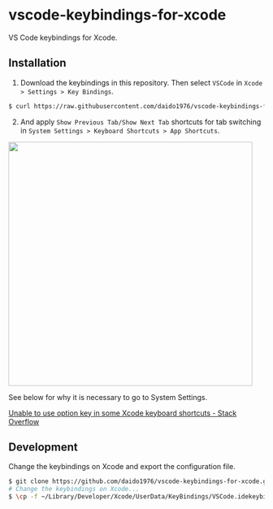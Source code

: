# vscode-keybindings-for-xcode

VS Code keybindings for Xcode.

## Installation

1. Download the keybindings in this repository. Then select `VSCode` in `Xcode > Settings > Key Bindings`.

```sh
$ curl https://raw.githubusercontent.com/daido1976/vscode-keybindings-for-xcode/main/VSCode.idekeybindings -o ~/Library/Developer/Xcode/UserData/KeyBindings/VSCode.idekeybindings
```

2. And apply `Show Previous Tab/Show Next Tab` shortcuts for tab switching in `System Settings > Keyboard Shortcuts > App Shortcuts`.

<img src='https://user-images.githubusercontent.com/35087200/207867604-e4006d8f-de1a-41a8-a808-8ef7a2e2518a.png' width=480>

See below for why it is necessary to go to System Settings.

[Unable to use option key in some Xcode keyboard shortcuts \- Stack Overflow](https://stackoverflow.com/questions/73185455/unable-to-use-option-key-in-some-xcode-keyboard-shortcuts/73225466)

## Development

Change the keybindings on Xcode and export the configuration file.

```sh
$ git clone https://github.com/daido1976/vscode-keybindings-for-xcode.git <CLONE_DIR_PATH>
# Change the keybindings on Xcode...
$ \cp -f ~/Library/Developer/Xcode/UserData/KeyBindings/VSCode.idekeybindings <CLONE_DIR_PATH>/VSCode.idekeybindings
```
